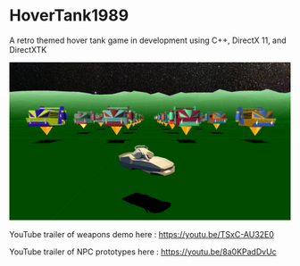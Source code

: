# HoverTank1989
A retro themed hover tank game in development using C++, DirectX 11, and DirectXTK

<p align="center">
  <img width="600" src="https://github.com/lehrj/HoverTank1989/blob/master/Images/Trailer01.png">
</p>

YouTube trailer of weapons demo here : https://youtu.be/TSxC-AU32E0

YouTube trailer of NPC prototypes here : https://youtu.be/8a0KPadDvUc
